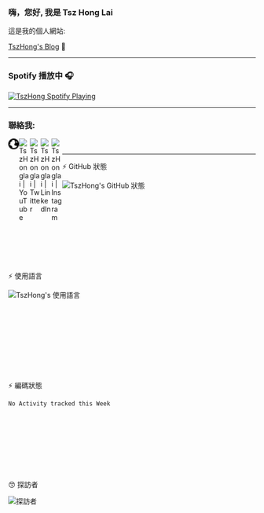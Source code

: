 ﻿###  嗨，您好, 我是 Tsz Hong Lai

這是我的個人網站:

[TszHong's Blog][website] 👋

---

### Spotify 播放中 🎧

[<img src="https://now-playing-codestackr.vercel.app/api/spotify-playing" alt="TszHong Spotify Playing" width="350" />](https://open.spotify.com/user/31inyuvv4ufqugk2b4wla3s3gmlq)

---

### 聯絡我:

[<img align="left" alt="TszHonglai" width="22px" src="https://raw.githubusercontent.com/iconic/open-iconic/master/svg/globe.svg" />][website]

[<img align="left" alt="TszHonglai | YouTube" width="22px" src="https://cdn.jsdelivr.net/npm/simple-icons@v3/icons/youtube.svg" />][youtube]

[<img align="left" alt="TszHonglai | Twitter" width="22px" src="https://cdn.jsdelivr.net/npm/simple-icons@v3/icons/twitter.svg" />][twitter]

[<img align="left" alt="TszHonglai | LinkedIn" width="22px" src="https://cdn.jsdelivr.net/npm/simple-icons@v3/icons/linkedin.svg" />][linkedin]

[<img align="left" alt="TszHonglai | Instagram" width="22px" src="https://cdn.jsdelivr.net/npm/simple-icons@v3/icons/instagram.svg" />][instagram]


<br>

---

:zap: GitHub 狀態

<img align="left" alt="TszHong's GitHub 狀態" src="https://github-readme-stats.vercel.app/api?username=TszHong0411&bg_color=30,e96443,904e95&title_color=fff&text_color=fff"/>

<br>
<br>
<br>
<br>
<br>
<br>
<br>
<br>
<br>
<br>

:zap: 使用語言

<img align="left" alt="TszHong's 使用語言" src="https://github-readme-stats.vercel.app/api/top-langs/?username=TszHong0411&layout=compact"/>

<br>
<br>
<br>
<br>
<br>
<br>
<br>
<br>
<br>
<br>

:zap: 編碼狀態

<!--START_SECTION:waka-->
```text
No Activity tracked this Week
```
<!--END_SECTION:waka-->

<br>
<br>
<br>
<br>
<br>
<br>
<br>

:kissing_smiling_eyes: 探訪者

<img align="left" alt="探訪者" src="https://visitor-badge.glitch.me/badge?page_id=tszhong0411.tszhong0411">

[website]: https://tszhong0411.github.io
[course]: http://vsCodeHero.com
[twitter]: https://twitter.com/TszhongLai0411
[youtube]: https://www.youtube.com/channel/UC2hMWOaOlk9vrkvFVaGmn0Q
[instagram]: https://www.instagram.com/tszhong0411/
[linkedin]: https://www.linkedin.com/in/tsz-hong-lai-b4976618b/